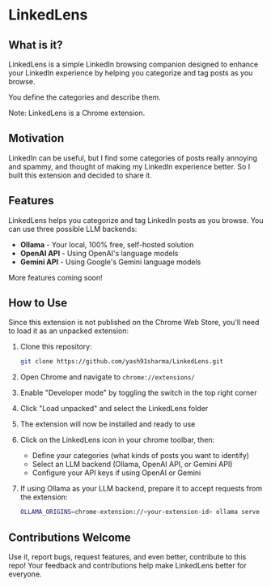 # LinkedLens

## What is it?

LinkedLens is a simple LinkedIn browsing companion designed to enhance your LinkedIn experience by helping you categorize and tag posts as you browse.

You define the categories and describe them.

Note: LinkedLens is a Chrome extension.

## Motivation

LinkedIn can be useful, but I find some categories of posts really annoying and spammy, and thought of making my LinkedIn experience better. So I built this extension and decided to share it.

## Features

LinkedLens helps you categorize and tag LinkedIn posts as you browse. You can use three possible LLM backends:

- **Ollama** - Your local, 100% free, self-hosted solution
- **OpenAI API** - Using OpenAI's language models
- **Gemini API** - Using Google's Gemini language models

More features coming soon!

## How to Use

Since this extension is not published on the Chrome Web Store, you'll need to load it as an unpacked extension:

1. Clone this repository:
   ```bash
   git clone https://github.com/yash91sharma/LinkedLens.git
   ```

2. Open Chrome and navigate to `chrome://extensions/`

3. Enable "Developer mode" by toggling the switch in the top right corner

4. Click "Load unpacked" and select the LinkedLens folder

5. The extension will now be installed and ready to use

6. Click on the LinkedLens icon in your chrome toolbar, then:
   - Define your categories (what kinds of posts you want to identify)
   - Select an LLM backend (Ollama, OpenAI API, or Gemini API)
   - Configure your API keys if using OpenAI or Gemini

7. If using Ollama as your LLM backend, prepare it to accept requests from the extension:
   ```bash
   OLLAMA_ORIGINS=chrome-extension://<your-extension-id> ollama serve
   ```

## Contributions Welcome

Use it, report bugs, request features, and even better, contribute to this repo! Your feedback and contributions help make LinkedLens better for everyone.
